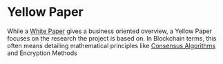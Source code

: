# Yellow Paper

While a [White Paper](white-paper.md) gives a business oriented overview, a Yellow Paper focuses on the research the project is based on. In Blockchain terms, this often means detailing mathematical principles like [Consensus Algorithms](../../concepts/consensus-algorithms/) and Encryption Methods

